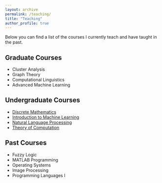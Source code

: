 ```yaml
---
layout: archive
permalink: /teaching/
title: "Teaching"
author_profile: true
---
```


Below you can find a list of the courses I currently teach and have taught in the past.

## Graduate Courses
* Cluster Analysis  
* Graph Theory  
* Computational Linguistics  
* Advanced Machine Learning  

## Undergraduate Courses
* [Discrete Mathematics](/teaching/DiM)  
* [Introduction to Machine Learning](/teaching/IML)  
* [Natural Language Processing](/teaching/NLP)  
* [Theory of Computation](/teaching/ToC)  

## Past Courses
* Fuzzy Logic  
* MATLAB Programming  
* Operating Systems  
* Image Processing  
* Programming Languages I  
